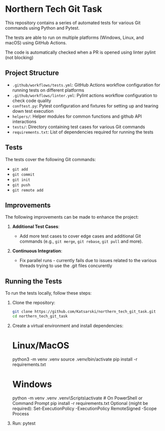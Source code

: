 # Northern Tech Git Task

This repository contains a series of automated tests for various Git commands using Python and Pytest. 

The tests are able to run on multiple platforms (Windows, Linux, and macOS) using GitHub Actions.

The code is automatically checked when a PR is opened using linter pylint (not blocking)

## Project Structure

- `.github/workflows/tests.yml`: GitHub Actions workflow configuration for running tests on different platforms
- `.github/workflows/linter.yml`: Pylint actions workflow configuration to check code quality
- `conftest.py`: Pytest configuration and fixtures for setting up and tearing down test execution
- `helpers/`: Helper modules for common functions and github API interactions
- `tests/`: Directory containing test cases for various Git commands
- `requirements.txt`: List of dependencies required for running the tests

## Tests

The tests cover the following Git commands:

- `git add`
- `git commit`
- `git init`
- `git push`
- `git remote add`

## Improvements

The following improvements can be made to enhance the project:

1. **Additional Test Cases**:
   - Add more test cases to cover edge cases and additional Git commands (e.g., `git merge`, `git rebase`, `git pull` and more).

2. **Continuous Integration**:
   - Fix parallel runs - currently fails due to issues related to the various threads trying to use the .git files concurently

## Running the Tests

To run the tests locally, follow these steps:

1. Clone the repository:
   ```sh
   git clone https://github.com/Katsarski/northern_tech_git_task.git
   cd northern_tech_git_task

2. Create a virtual environment and install dependencies:

    # Linux/MacOS
    python3 -m venv .venv
    source .venv/bin/activate
    pip install -r requirements.txt

    # Windows
    python -m venv .venv
    .venv\Scripts\activate  # On PowerShell or Command Prompt
    pip install -r requirements.txt
    Optional (might be required): Set-ExecutionPolicy -ExecutionPolicy RemoteSigned -Scope Process

3. Run: pytest